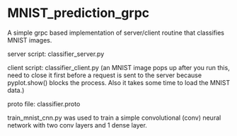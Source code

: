 # MNIST_prediction_grpc
A simple grpc based implementation of server/client routine that classifies MNIST images.


server script: classifier_server.py

client script: classifier_client.py (an MNIST image pops up after you run this, need to close it first before a request is sent to the server because pyplot.show() blocks the process. Also it takes some time to load the MNIST data.)


proto file: classifier.proto


train_mnist_cnn.py was used to train a simple convolutional (conv) neural network with two conv layers and 1 dense layer. 



